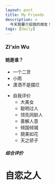 ```yaml
---
layout: post
title: My Friends
description: >
  今天我要介绍我的朋友！
tags: [daily]
---
```


### Zi’xin Wu

#### 她是谁？
* 一个二货
* 小雨
* 潇洒不是摆烂
- 自我评价
  - 大美女
  - 聪明过人
  - 领先同龄人
  - 善解人意
  - 倾国倾城
  - 貌美如花
  - 天之骄子
##### 综合评价
# 自恋之人
